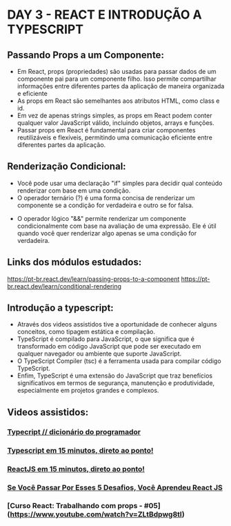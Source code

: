 # DAY 3 - REACT E INTRODUÇÃO A TYPESCRIPT

## Passando Props a um Componente:
- Em React, props (propriedades) são usadas para passar dados de um componente pai para um componente filho. Isso permite compartilhar informações entre diferentes partes da aplicação de maneira organizada e eficiente
- As props em React são semelhantes aos atributos HTML, como class e id.
- Em vez de apenas strings simples, as props em React podem conter qualquer valor JavaScript válido, incluindo objetos, arrays e funções.
- Passar props em React é fundamental para criar componentes reutilizáveis e flexíveis, permitindo uma comunicação eficiente entre diferentes partes da aplicação.


## Renderização Condicional:
- Você pode usar uma declaração "if" simples para decidir qual conteúdo renderizar com base em uma condição.
- O operador ternário (?) é uma forma concisa de renderizar um componente se a condição for verdadeira e outro se for falsa.
<!-- Exemplo de uso: Renderiza `<ComponenteVerdadeiro />` se `cond` for verdadeira; caso contrário, renderiza `<ComponenteFalso />`. -->
- O operador lógico "&&" permite renderizar um componente condicionalmente com base na avaliação de uma expressão. Ele é útil quando você quer renderizar algo apenas se uma condição for verdadeira.

## Links dos módulos estudados:
https://pt-br.react.dev/learn/passing-props-to-a-component
https://pt-br.react.dev/learn/conditional-rendering

## Introdução a typescript:
- Através dos videos assistidos tive a oportunidade de conhecer alguns conceitos, como tipagem estática e compilação.
- TypeScript é compilado para JavaScript, o que significa que é transformado em código JavaScript que pode ser executado em qualquer navegador ou ambiente que suporte JavaScript.
- O TypeScript Compiler (tsc) é a ferramenta usada para compilar código TypeScript.
- Enfim, TypeScript é uma extensão do JavaScript que traz benefícios significativos em termos de segurança, manutenção e produtividade, especialmente em projetos grandes e complexos.

## Videos assistidos:
### [Typecript // dicionário do programador](https://www.youtube.com/watch?v=gmupEp468lY)
### [Typescript em 15 minutos, direto ao ponto!](https://www.youtube.com/watch?v=g0hkeyMb45U)
### [ReactJS em 15 minutos, direto ao ponto!](https://www.youtube.com/watch?v=jcrJtrg9cOU)
### [Se Você Passar Por Esses 5 Desafios, Você Aprendeu React JS](https://www.youtube.com/watch?v=aJR7f45dBNs)
### [Curso React: Trabalhando com props - #05] (https://www.youtube.com/watch?v=ZLtBdpwg8tI)
